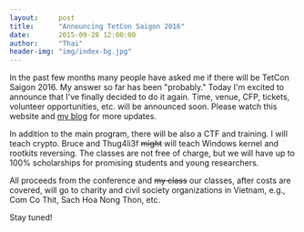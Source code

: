 ```yaml
---
layout:     post
title:      "Announcing TetCon Saigon 2016"
date:       2015-09-28 12:00:00
author:     "Thai"
header-img: "img/index-bg.jpg"
---
```


<p>
In the past few months many people have asked me if there will be TetCon Saigon 2016. My answer so far has been "probably." Today I'm excited to announce that I've finally decided to do it again. Time, venue, CFP, tickets, volunteer opportunities, etc. will be announced soon. Please watch this website and <a href="http://vnhacker.blogspot.com">my blog</a> for more updates.
</p>

<p>
In addition to the main program, there will be also a CTF and training. I will teach crypto. Bruce and Thug4li3f <strike>might</strike> will teach Windows kernel and rootkits reversing. The classes are not free of charge, but we will have up to 100% scholarships for promising students and young researchers.
</p>

<p>
All proceeds from the conference and <strike>my class</strike> our classes, after costs are covered, will go to charity and civil society organizations in Vietnam, e.g., Com Co Thit, Sach Hoa Nong Thon, etc.
</p>

<p>
Stay tuned!
</p>

